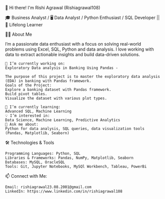 👋 Hi there! I'm Rishi Agrawal  (Rishiagrawal108)

🎓 Business Analyst / 🖥️ Data Analyst / Python Enthusiast / SQL Developer || 🌱 Lifelong Learner

👨‍💻 About Me

I’m a passionate data enthusiast with a focus on solving real-world problems using Excel, SQL, Python and data analysis. 
I love working with data to extract actionable insights and build data-driven solutions.

    🔭 I’m currently working on:
    Exploratory Data analysis in Banking Using Pandas - 

    The purpose of this project is to master the exploratory data analysis (EDA) in banking with Pandas framework.
    Goals of the Project:
    Explore a banking dataset with Pandas framework.
    Build pivot tables.
    Visualize the dataset with various plot types.

    🌱 I’m currently learning:
    Advanced SQL, Machine Learning
    💡 I’m interested in:
    Data Science, Machine Learning, Predictive Analytics
    💬 Ask me about:
    Python for data analysis, SQL queries, data visualization tools (Pandas, Matplotlib, Seaborn)

🛠️ Technologies & Tools

    Programming Languages: Python, SQL
    Libraries & Frameworks: Pandas, NumPy, Matplotlib, Seaborn
    Databases: MySQL, OracleSQL
    Tools: Git, Jupyter Notebooks, MySQl Workbench, Tableau, PowerBi

📫 Connect with Me:

    Email: rishiagrawal23.08.2001@gmail.com
    LinkedIn: https://www.linkedin.com/in/rishiagrawal108

<!---
Rishiagrawal108/Rishiagrawal108 is a ✨ special ✨ repository because its `README.md` (this file) appears on your GitHub profile.
You can click the Preview link to take a look at your changes.
--->
